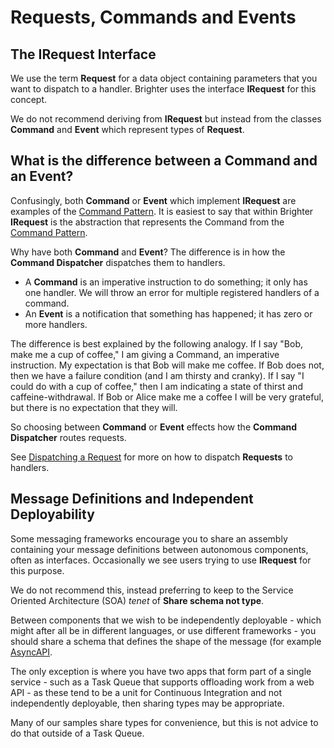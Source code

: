 # Requests, Commands and Events
## The IRequest Interface

We use the term **Request** for a data object containing parameters that you want to dispatch to a handler. Brighter uses the interface **IRequest** for this concept.

We do not recommend deriving from **IRequest** but instead from the classes **Command** and **Event** which represent types of **Request**.


## What is the difference between a Command and an Event?

 Confusingly, both **Command** or **Event** which implement **IRequest** are examples of the [Command Pattern](https://brightercommand.github.io/Brighter/CommandsCommandDispatcherandProcessor.html). It is easiest to say that within Brighter **IRequest** is the abstraction that represents the Command from the [Command Pattern](https://brightercommand.github.io/Brighter/CommandsCommandDispatcherandProcessor.html).

Why have both **Command** and **Event**? The difference is in how the **Command Dispatcher** dispatches them to handlers.

-   A **Command** is an imperative instruction to do something; it only has one handler. We will throw an error for multiple registered handlers of a command.
-   An **Event** is a notification that something has happened; it has zero or more handlers.

The difference is best explained by the following analogy. If I say \"Bob, make me a cup of coffee,\" I am giving a Command, an imperative instruction. My expectation is that Bob will make me coffee. If Bob does
not, then we have a failure condition (and I am thirsty and cranky). If I say \"I could do with a cup of coffee,\" then I am indicating a state of thirst and caffeine-withdrawal. If Bob or Alice make me a coffee I will be very grateful, but there is no expectation that they will.

So choosing between **Command** or **Event** effects how the **Command Dispatcher** routes requests.

See [Dispatching a Request](DispatchingARequest.html) for more on how to dispatch **Requests** to handlers.

## Message Definitions and Independent Deployability

Some messaging frameworks encourage you to share an assembly containing your message definitions between autonomous components, often as interfaces. Occasionally we see users trying to use **IRequest** for this purpose.

We do not recommend this, instead preferring to keep to the Service Oriented Architecture (SOA) *tenet* of **Share schema not type**.

Between components that we wish to be independently deployable - which might after all be in different languages, or use different frameworks - you should share a schema that defines the shape of the message (for example [AsyncAPI](https://www.asyncapi.com/).

The only exception is where you have two apps that form part of a single service - such as a Task Queue that supports offloading work from a web API - as these tend to be a unit for Continuous Integration and not independently deployable, then sharing types may be appropriate.

Many of our samples share types for convenience, but this is not advice to do that outside of a Task Queue.

